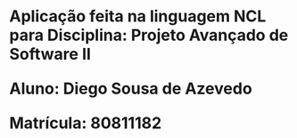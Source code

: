 <h1>Aplicação feita na linguagem NCL para Disciplina: 
Projeto Avançado de Software II


<b>Aluno: Diego Sousa de Azevedo

<b>Matrícula: 80811182

